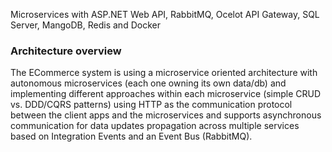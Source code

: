 Microservices with ASP.NET Web API, RabbitMQ, Ocelot API Gateway, SQL Server, MangoDB, Redis and Docker

### Architecture overview 

The ECommerce system is using a microservice oriented architecture with autonomous microservices (each one owning its own data/db) and implementing different approaches within each microservice (simple CRUD vs. DDD/CQRS patterns) using HTTP as the communication protocol between the client apps and the microservices and supports asynchronous communication for data updates propagation across multiple services based on Integration Events and an Event Bus (RabbitMQ). 

